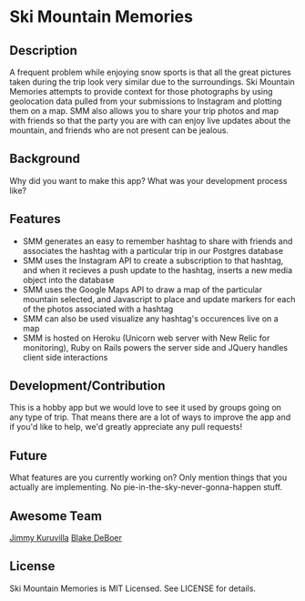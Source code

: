 # Ski Mountain Memories

## Description

A frequent problem while enjoying snow sports is that all the great pictures taken during the trip look very similar due to the surroundings. Ski Mountain Memories attempts to provide context for those photographs by using geolocation data pulled from your submissions to Instagram and plotting them on a map. SMM also allows you to share your trip photos and map with friends so that the party you are with can enjoy live updates about the mountain, and friends who are not present can be jealous.

## Background

Why did you want to make this app? What was your development process
like?

## Features

- SMM generates an easy to remember hashtag to share with friends and associates the hashtag with a particular trip in our Postgres database
- SMM uses the Instagram API to create a subscription to that hashtag, and when it recieves a push update to the hashtag, inserts a new media object into the database
- SMM uses the Google Maps API to draw a map of the particular mountain selected, and Javascript to place and update markers for each of the photos associated with a hashtag
- SMM can also be used visualize any hashtag's occurences live on a map 
- SMM is hosted on Heroku (Unicorn web server with New Relic for monitoring), Ruby on Rails powers the server side and JQuery handles client side interactions

## Development/Contribution

This is a hobby app but we would love to see it used by groups going on any type of trip. That means there are a lot of ways to improve the app and if you'd like to help, we'd greatly appreciate any pull requests!

## Future

What features are you currently working on? Only mention things that you
actually are implementing. No pie-in-the-sky-never-gonna-happen stuff.

## Awesome Team

[Jimmy Kuruvilla](https://github.com/JimmyKuruvilla)
[Blake DeBoer](https://github.com/blakedeboer)

## License

Ski Mountain Memories is MIT Licensed. See LICENSE for details.